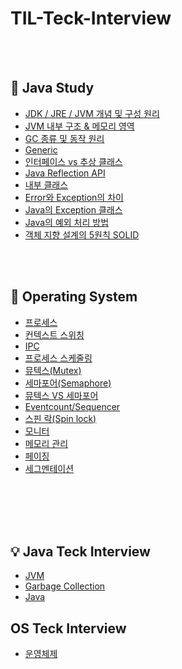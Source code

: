 # TIL-Teck-Interview


<br>
<br>

## 📌 Java Study

- [JDK / JRE / JVM 개념 및 구성 원리](https://aboard-woolen-7bf.notion.site/JDK-JRE-JVM-259c3e3ede5743da94a1895b1a5dc4b1?pvs=4)
- [JVM 내부 구조 & 메모리 영역](https://aboard-woolen-7bf.notion.site/JVM-800b4f1bd4264ab69096c1a3ec5b1a33?pvs=4)
- [GC 종류 및 동작 원리](https://aboard-woolen-7bf.notion.site/GC-89e999bb8f6645dcba719db8fe8b70d5?pvs=4)
- [Generic](https://aboard-woolen-7bf.notion.site/Generic-b33ded9ff586489e9446ca0cdf74eec6?pvs=4)
- [인터페이스 vs 추상 클래스](https://www.notion.so/VS-19d7fb4b072a41d4875b70b93a934efc)
- [Java Reflection API](https://aboard-woolen-7bf.notion.site/Java-Reflection-0de03d45c52a414d90d01a2f4cfaf92e?pvs=4)
- [내부 클래스](https://aboard-woolen-7bf.notion.site/2fa568b2dba349579a661b2b6f0f6d92?pvs=4)
- [Error와 Exception의 차이](https://aboard-woolen-7bf.notion.site/Error-Exception-190668c457b44a3c827d8c864d4c2c1a?pvs=4)
- [Java의 Exception 클래스](https://aboard-woolen-7bf.notion.site/Java-Exception-9bbd7a0a42c34480831c7a90664ec60d?pvs=4)
- [Java의 예외 처리 방법](https://aboard-woolen-7bf.notion.site/e624c8f59a014ffd99618b45b2b19ba0?pvs=4)
- [객체 지향 설계의 5원칙 SOLID](https://aboard-woolen-7bf.notion.site/5-SOLID-6055015ee39643b3a0efe5380e98210a?pvs=4)

<br>
<br>

## 📌 Operating System
- [프로세스](https://aboard-woolen-7bf.notion.site/df36bbcd16b240efbe1078e8c39a80ea?pvs=4)
- [컨텍스트 스위칭](https://aboard-woolen-7bf.notion.site/230522-Context-Switching-2de45a17b425470987af98288b26dd80?pvs=4)
- [IPC](https://aboard-woolen-7bf.notion.site/0529-IPC-391a4a5cb6844d7fb7d37bd430d869e1?pvs=4)
- [프로세스 스케줄링](https://aboard-woolen-7bf.notion.site/ccf272ae65f742619df7364d073d9acd?pvs=4)
- [뮤텍스(Mutex)](https://aboard-woolen-7bf.notion.site/Mutex-a4d0aad388d84f50b786a5e211a5a763?pvs=4)
- [세마포어(Semaphore)](https://aboard-woolen-7bf.notion.site/Semaphore-d611f58914d242a3a7cd630e12694037?pvs=4)
- [뮤텍스 VS 세마포어](https://aboard-woolen-7bf.notion.site/VS-d352264d61804d98afbf7dd2efbcb3b3?pvs=4)
- [Eventcount/Sequencer](https://aboard-woolen-7bf.notion.site/Eventcount-Sequencer-b9757ab274d84997a5f962410be6ef85?pvs=4)
- [스핀 락(Spin lock)](https://aboard-woolen-7bf.notion.site/Spin-lock-58cfb57b15c44d70887afd37a154699c?pvs=4)
- [모니터](https://aboard-woolen-7bf.notion.site/9193042be448462ab95b507b9c552a8d?pvs=4)
- [메모리 관리](https://aboard-woolen-7bf.notion.site/3da9eef340ca43a196999ef657c9ca08?pvs=4)
- [페이징](https://aboard-woolen-7bf.notion.site/cfce300a3b134484bbd316e3786882d5?pvs=4)
- [세그멘테이션](https://aboard-woolen-7bf.notion.site/baa996448c5e431ba99a0c0a9b0051c7?pvs=4)
<br>
<br>
<br>
<br>

## 💡 Java Teck Interview
- [JVM](https://github.com/kimyubi/TIL-Teck-Interview/blob/main/Java/%5BJava%5D%20JVM.md)
- [Garbage Collection](https://github.com/kimyubi/TIL-Teck-Interview/blob/main/Java/%5BJava%5D%20Garbage_Collection.md)
- [Java](https://github.com/kimyubi/TIL-Teck-Interview/blob/main/Java/%5BJava%5D%20Java.md)


## OS Teck Interview
- [운영체제](https://github.com/kimyubi/TIL-Teck-Interview/blob/main/Java/%5BOS%5D%20%EC%9A%B4%EC%98%81%EC%B2%B4%EC%A0%9C.md)
